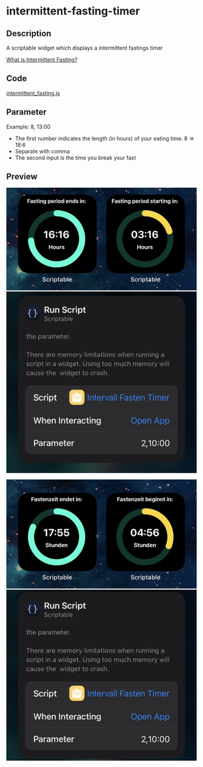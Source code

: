 # intermittent-fasting-timer


## Description
A scriptable widget which displays a intermittent fastings timer

[What is Intermittent Fasting?](https://en.wikipedia.org/wiki/Intermittent_fasting) 


## Code
[intermittent_fasting.js](https://github.com/getlabs/intermittent-fasting-timer/blob/main/intermittent_fasting.js)

## Parameter

Example: 8, 13:00

- The first number indicates the length (in hours) of your eating time. 8 => 18:6 
- Separate with comma
- The second input is the time you break your fast


## Preview

![Preview image (english)](https://github.com/getlabs/intermittent-fasting-timer/blob/main/preview_en.jpg?raw=true)
![Parameter image (english)](https://github.com/getlabs/intermittent-fasting-timer/blob/main/parameter_en.jpg?raw=true)

![Preview image (german)](https://github.com/getlabs/intermittent-fasting-timer/blob/main/preview.jpg?raw=true)
![Parameter image (german)](https://github.com/getlabs/intermittent-fasting-timer/blob/main/parameter.jpg?raw=true)
